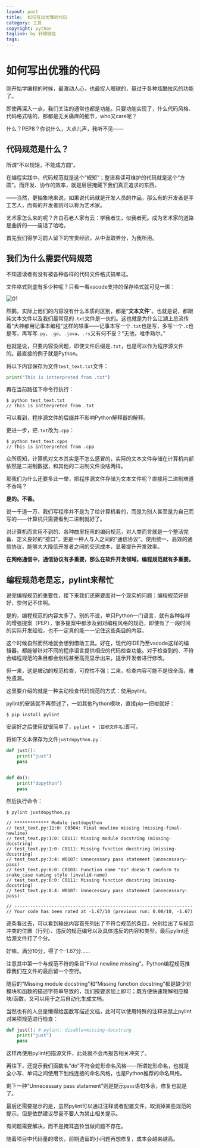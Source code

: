```yaml
---
layout: post
title:  如何写出优雅的代码
category: 工具
copyright: python
tagline: by 轩辕御龙
tags: 
---
```


# 如何写出优雅的代码

刚开始学编程的时候，最激动人心，也最捉人眼球的，莫过于各种炫酷拉风的功能了。

即使再深入一点，我们关注的通常也都是功能。只要功能实现了，什么代码风格、代码格式啥的，那都是无关痛痒的细节，who又care呢？

什么？PEP8？你说什么，大点儿声，我听不见——

<!--more-->

## 代码规范是什么？

所谓“不以规矩，不能成方圆”。

在编程实践中，代码规范就是这个“规矩”；整洁易读可维护的代码就是这个“方圆”。而开发、协作的效率，就是层层掩藏下我们真正追求的东西。

——当然，更抽象地来说，如果说代码就是开发人员的作品，那么有的开发者是手工艺人，而有的开发者则可以称为艺术家。

艺术家怎么来的呢？齐白石老人家有云：学我者生，似我者死。成为艺术家的道路是曲折的——废话了哈哈。

首先我们得学习前人留下的宝贵经验，从中汲取养分，为我所用。

## 我们为什么需要代码规范

不知道读者有没有被各种各样的代码文件格式搞晕过。

文件格式到底有多少种呢？只看一看vscode支持的保存格式就可见一斑：

![01](http://www.justdopython.com/assets/images/2020/06/27/pylint_format/01.png)

然鹅，实际上他们的内容没有什么本质的区别，都是“**文本文件**”。也就是说，都跟纯文本文件以及我们最常见的`.txt`文件是一伙的。这也就是为什么江湖上总流传着“大神都用记事本编程”这样的轶事——记事本写一个`.txt`也是写，多写一个`.c`也是写，再写写`.py`、`.go`、`.java`、`.rs`又有何不妥？“无他，唯手熟尔。”

也就是说，只要内容没问题，即使文件后缀是`.txt`，也是可以作为程序源文件的。最直接的例子就是Python。

将以下内容保存为文件`test_text.txt`文件：

```python
print("This is intterpreted from .txt")
```

再在当前路径下命令行执行：

```shell
$ python test_text.txt
// This is intterpreted from .txt
```

可以看到，程序源文件的后缀并不影响Python解释器的解释。

更进一步，把`.txt`改为`.cpp`：

```shell
$ python test_text.cpps
// This is intterpreted from .cpp
```

众所周知，计算机对文本其实是不怎么感冒的，实际的文本文件存储在计算机内部依然是二进制数据，和其他的二进制文件没啥两样。

那我们为什么还要多此一举，把程序源文件存储为文本文件呢？直接用二进制难道不香吗？

**是的。不香。**

说一千道一万，我们写程序并不是为了给计算机看的，而是为别人甚至是为自己而写的——计算机只需要看到二进制就好了。

对计算机而言用不到的、各种曲里拐弯的编码规范，对人类而言就是一个整洁完备、定义良好的“接口”，更是一种人与人之间的“通信协议”。使用统一、高效的通信协议，能够大大降低开发者之间的交流成本，显著提升开发效率。

**在网络通信中，通信协议有多重要，那么在软件开发领域，编程规范就有多重要。**

## 编程规范老是忘，pylint来帮忙

说完编程规范的重要性，接下来我们还需要面对一个现实的问题：编程规范好是好，奈何记不住啊。

是的，编程规范的内容太多了。别的不说，单只Python一门语言，就有各种各样的增强提案（PEP），很多提案中都涉及到对编程风格的规范，即使有了一段时间的实际开发经验，也不一定真的能一一记住这些条目的内容。

这个时候自然而然地就会想到借助工具。好在，现代的IDE乃至vscode这样的编辑器，都能够针对不同的程序语言提供相应的代码检查功能。对于检查到的、不符合编程规范的条目都会划线甚至高亮显示出来，提示开发者进行修改。

但一来，这是被动的规范检查，可控性不强；二来，检查内容可能不是很全面，难免遗漏。

这里要介绍的就是一种主动检查代码规范的方式：使用pylint。

pylint的安装就不再赘述了，一如其他Python模块，直接pip一把梭就好：

```shell
$ pip install pylint
```

安装好之后使用就很简单了，`pylint + [目标文件名]`即可。

将如下文本保存为文件`justdopython.py`：

```python
def just():
    print("just")
    pass


def do():
    print("dopython")
    pass
```

然后执行命令：

```shell
$ pylint justdopython.py

// ************* Module justdopython
// test_text.py:11:0: C0304: Final newline missing (missing-final-newline)
// test_text.py:1:0: C0111: Missing module docstring (missing-docstring)
// test_text.py:1:0: C0111: Missing function docstring (missing-docstring)
// test_text.py:3:4: W0107: Unnecessary pass statement (unnecessary-pass)
// test_text.py:6:0: C0103: Function name "do" doesn't conform to snake_case naming style (invalid-name)
// test_text.py:6:0: C0111: Missing function docstring (missing-docstring)
// test_text.py:8:4: W0107: Unnecessary pass statement (unnecessary-pass)

// -------------------------------------------------------------------
// Your code has been rated at -1.67/10 (previous run: 0.00/10, -1.67)
```

逐条看过去，可以看到输出内容首先列出了不符合规范的条目，分别给出了与规范冲突的位置（行列）、违反的规范编号以及具体违反的内容和类型。最后pylint还给源文件打了个分。

好嘛，满分10分，得了个-1.67分……

注意其中第一个与规范不符的条目“Final newline missing”。Python编程规范推荐我们在文件的最后留一个空行。

随后的“Missing module docstring”和“Missing function docstring”都是缺少对模块和函数的描述字符串导致的，我们按要求加上即可；既方便快速理解相应模块/函数，又可以用于之后自动化生成文档。

当然也有的人总是懒得给函数写描述文档，此时可以使用特殊的注释来禁止pylint对某项规范进行检查：

```python
def just(): # pylint: disable=missing-docstring
    print("just")
    pass
```

这样再使用pylint扫描源文件，此处就不会再报告相关冲突了。

再往下，还提示我们函数名“do”不符合蛇形命名风格——所谓蛇形命名，也就是全小写、单词之间使用下划线连接的命名风格，也是Python推荐的命名风格。

剩下一种“Unnecessary pass statement”则是提示`pass`语句多余，修复也就是了。

最后还需要提示的是，虽然pylint可以通过注释或者配置文件，取消掉某些规范的提示。但是依然建议尽量不要人为禁止相关提示。

有问题需要解决，而不是掩耳盗铃当做问题不存在。

随着项目中代码量的增长，前期遗留的小问题再想修复，成本会越来越高。
